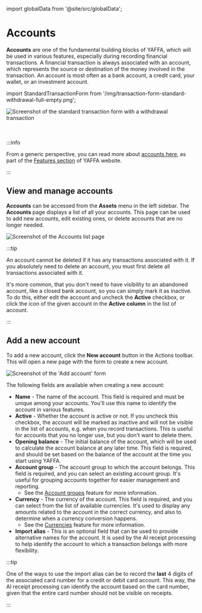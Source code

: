 import globalData from '@site/src/globalData';

# Accounts

**Accounts** are one of the fundamental building blocks of YAFFA, which will be used in various features, especially during recording financial transactions.
A financial transaction is always associated with an account, which represents the source or destination of the money involved in the transaction.
An account is most often as a bank account, a credit card, your wallet, or an investment account.

import StandardTransactionForm from '/img/transaction-form-standard-withdrawal-full-empty.png';

<img src={StandardTransactionForm} alt="Screenshot of the standard transaction form with a withdrawal transaction" className="zoomable img-50" />

<br /><br />
:::info

From a generic perspective, you can read more about <a href={globalData.featureURLs.accounts} target="_blank">accounts here</a>, as part of the <a href={globalData.featureURLs.main} target="_blank">Features section</a> of YAFFA website.

:::

## View and manage accounts

**Accounts** can be accessed from the **Assets** menu in the left sidebar. The **Accounts** page displays a list of all your accounts. This page can be used to add new accounts, edit existing ones, or delete accounts that are no longer needed.

![Screenshot of the Accounts list page](/img/accounts-list.png)

:::tip

An account cannot be deleted if it has any transactions associated with it. If you absolutely need to delete an account, you must first delete all transactions associated with it.

It's more common, that you don't need to have visibility to an abandoned account, like a closed bank account, so you can simply mark it as inactive. To do this, either edit the account and uncheck the **Active** checkbox, or click the icon of the given account in the **Active column** in the list of account.

:::

## Add a new account

To add a new account, click the **New account** button in the Actions toolbar. This will open a new page with the form to create a new account.

![Screenshot of the 'Add account' form](/img/accounts-add.png)

The following fields are available when creating a new account:
* **Name** - The name of the account. This field is required and must be unique among your accounts. You'll use this name to identify the account in various features.
* **Active** - Whether the account is active or not. If you uncheck this checkbox, the account will be marked as inactive and will not be visible in the list of accounts, e.g. when you record transactions. This is useful for accounts that you no longer use, but you don't want to delete them.
* **Opening balance** - The initial balance of the account, which will be used to calculate the account balance at any later time. This field is required, and should be set based on the balance of the account at the time you start using YAFFA.
* **Account group** - The account group to which the account belongs. This field is required, and you can select an existing account group. It's useful for grouping accounts together for easier management and reporting.
    * See the [Account groups](../account-groups) feature for more information.
* **Currency** - The currency of the account. This field is required, and you can select from the list of available currencies. It's used to display any amounts related to the account in the correct currency, and also to determine when a currency conversion happens.
    * See the [Currencies](../currencies) feature for more information.
* **Import alias** - This is an optional field that can be used to provide alternative names for the account. It is used by the AI receipt processing to help identify the account to which a transaction belongs with more flexibility.

:::tip

One of the ways to use the import alias can be to record the **last** 4 digits of the associated card number for a credit or debit card account. This way, the AI receipt processing can identify the account based on the card number, given that the entire card number should not be visible on receipts.

:::
